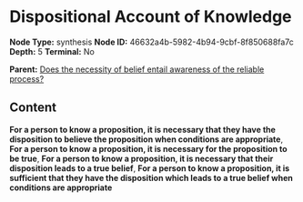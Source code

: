 # Dispositional Account of Knowledge

**Node Type:** synthesis
**Node ID:** 46632a4b-5982-4b94-9cbf-8f850688fa7c
**Depth:** 5
**Terminal:** No

**Parent:** [Does the necessity of belief entail awareness of the reliable process?](does-the-necessity-of-belief-entail-awareness-of-the-reliable-process-antithesis-aba15d20-2f90-4c8d-be64-cb5ccc394531.md)

## Content

**For a person to know a proposition, it is necessary that they have the disposition to believe the proposition when conditions are appropriate**, **For a person to know a proposition, it is necessary for the proposition to be true**, **For a person to know a proposition, it is necessary that their disposition leads to a true belief**, **For a person to know a proposition, it is sufficient that they have the disposition which leads to a true belief when conditions are appropriate**
